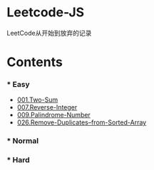 # Leetcode-JS


LeetCode从开始到放弃的记录

# Contents

### * Easy
- [001.Two-Sum](#001.Two-Sum)
- [007.Reverse-Integer](#007.Reverse-Integer)
- [009.Palindrome-Number](#009.Palindrome-Number)
- [026.Remove-Duplicates–from-Sorted-Array](#026.Remove-Duplicates–from-Sorted-Array.js)

### * Normal

### * Hard